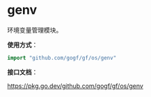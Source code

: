 
# genv

环境变量管理模块。

**使用方式**：
```go
import "github.com/gogf/gf/os/genv"
```

**接口文档**：

https://pkg.go.dev/github.com/gogf/gf/os/genv




